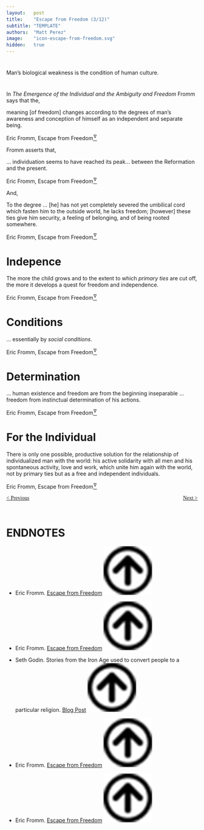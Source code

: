 ```yaml
---
layout:   post
title:    "Escape from Freedom (3/12)"
subtitle: "TEMPLATE"
authors:  "Matt Perez"
image:    "icon-escape-from-freedom.svg"
hidden:   true
---
```


<div style='display:none; '>
 <p><em>Escape from Freedom</em> was published in 1941. Pim de Morre, co-founder of <em>Corporate Rebels</em>, reminded me of it (he is reading it). I it when I was 18-19 years old (I am a mere 73 now).</p>
</div>

<h1></h1>
 <div class="_citation">
  <p>Man&rsquo;s biological weakness is the condition of human culture.</p>
 </div>

<h1></h1>
 <p>In <em>The Emergence of the Individual and the Ambiguity and Freedom</em> Fromm says that the,</p>
  <div class="_citation">
   <p>meaning [of freedom] changes according to the degrees of man&rsquo;s awareness and conception of himself as an independent and separate being.</p>
   <p id="_signature">Eric Fromm, Escape from Freedom<a href='#en01'><sup id='bm01'>&hairsp;&nabla;&hairsp;</sup></a></p>
  </div>
 <p>Fromm asserts that,</p>
  <div class="_citation">
   <p>&hellip; individuation seems to have reached its peak&hellip; between the Reformation and the present.</p>
   <p id="_signature">Eric Fromm, Escape from Freedom<a href='#en02'><sup id='bm01'>&hairsp;&nabla;&hairsp;</sup></a></p>
  </div>
<p>And,</p>
 <div class="_citation">
  <p>To the degree &hellip; [he] has not yet completely severed the umbilical cord which fasten him to the outside world, he lacks freedom; [however] these ties give him security, a feeling of belonging, and of being rooted somewhere.</p>
   <p id="_signature">Eric Fromm, Escape from Freedom<a href='#en013'><sup id='bm01'>&hairsp;&nabla;&hairsp;</sup></a></p>
 </div>

<h1>Indepence</h1>
  <div class="_citation">
   <p>The more the child grows and to the extent to which <em>primary ties</em> are cut off, the more it develops a quest for freedom and independence.</p>
   <p id="_signature">Eric Fromm, Escape from Freedom<a href='#en04'><sup id='bm01'>&hairsp;&nabla;&hairsp;</sup></a></p>
  </div>

<h1>Conditions</h1>
  <div class="_citation">
   <p>&hellip; essentially by <em>social conditions</em>.</p>
   <p id="_signature">Eric Fromm, Escape from Freedom<a href='#en05'><sup id='bm01'>&hairsp;&nabla;&hairsp;</sup></a></p>
  </div>

<h1>Determination</h1> 
  <div class="_citation">
   <p>&hellip; human existence and freedom are from the beginning inseparable &hellip; freedom from instinctual determination of his actions.</p>
   <p id="_signature">Eric Fromm, Escape from Freedom<a href='#en06'><sup id='bm01'>&hairsp;&nabla;&hairsp;</sup></a></p>
  </div>

<h1>For the Individual</h1> 
  <div class="_citation">
   <p>There is only one possible, productive solution for the relationship of individualized man with the world: his active solidarity with all men and his spontaneous activity, love and work, which unite him again with the world, not by primary ties but as a free and independent individuals.</p>
   <p id="_signature">Eric Fromm, Escape from Freedom<a href='#en01'><sup id='bm01'>&hairsp;&nabla;&hairsp;</sup></a></p>
  </div>

<div style="margin-bottom:1in; font-family: American Typewriter, serif; ">
 <span style="float:left; ">
  <a href="https://radicalcompanies.com/2024/12/22/escape-from-freedom">&lt; Previous</a>
 </span>
 <span style="float:right; ">
  <a href="https://radicalcompanies.com/2024/12/27/escape-from-freedom">Next &gt;</a>
 </span>
</div>

<h1 class="_section">ENDNOTES</h1>
 <ul>
  <li id="en01">
   <p class="_list-item">
    Eric Fromm.
    <a href="https://www.amazon.com/Escape-Freedom-Erich-Fromm/dp/0805031499" target="_blank">Escape from Freedom</a>
    <a class="_uparrow" href="#bm01"><img src="/assets/img/arrow-up-icon.png"></a>
   </p>
  </li>
  <li id="en02">
   <p class="_list-item">
    Eric Fromm.
    <a href="https://www.amazon.com/Escape-Freedom-Erich-Fromm/dp/0805031499" target="_blank">Escape from Freedom</a>
    <a class="_uparrow" href="#bm02"><img src="/assets/img/arrow-up-icon.png"></a>
   </p>
  </li>
  <li id="en03">
   <p class="_list-item">
    Seth Godin.
    Stories from the Iron Age used to convert people to a particular religion.
    <a href="https://seths.blog//12/our-new-school/" target="_blank">Blog Post</a>
    <a class="_uparrow" href="#bm03"><img src="/assets/img/arrow-up-icon.png"></a>
   </p>
  </li>
  <li id="en04">
   <p class="_list-item">
    Eric Fromm.
    <a href="https://www.amazon.com/Escape-Freedom-Erich-Fromm/dp/0805031499" target="_blank">Escape from Freedom</a>
    <a class="_uparrow" href="#bm04"><img src="/assets/img/arrow-up-icon.png"></a>
   </p>
  </li>
  <li id="en05">
   <p class="_list-item">
    Eric Fromm.
    <a href="https://www.amazon.com/Escape-Freedom-Erich-Fromm/dp/0805031499" target="_blank">Escape from Freedom</a>
    <a class="_uparrow" href="#bm05"><img src="/assets/img/arrow-up-icon.png"></a>
   </p>
  </li>
 </ul>